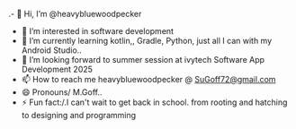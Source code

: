 

.- 👋 Hi, I’m @heavybluewoodpecker
- 👀 I’m interested in software development 
- 🌱 I’m currently learning kotlin,, Gradle, Python, just all I can with my Android Studio..
- 💞️ I’m looking forward to summer session at ivytech Software App Development 2025
- 📫 How to reach me heavybluewoodpecker @ SuGoff72@gmail.com
- 😄 Pronouns/ M.Goff..
- ⚡ Fun fact:/.I can't wait to get
 back in school. from rooting and hatching to designing and programming 

<!---
heavybluewoodpecker/heavybluewoodpecker-my-new-repo is special ✨ repository because its `README.md` (this file) appears on your GitHub profile.
You can click the Preview link to take a look at your changes.
--->
